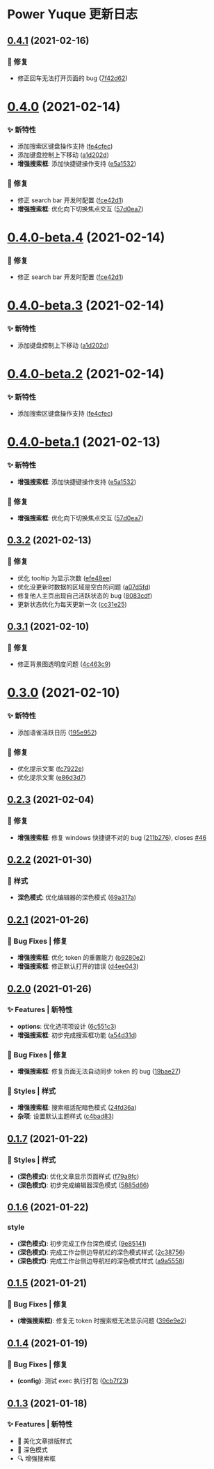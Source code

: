 # Power Yuque 更新日志

## [0.4.1](https://github.com/arvinxx/power-yuque/compare/v0.4.0...v0.4.1) (2021-02-16)


### 🐛 修复

* 修正回车无法打开页面的 bug ([7f42d62](https://github.com/arvinxx/power-yuque/commit/7f42d62))

# [0.4.0](https://github.com/arvinxx/power-yuque/compare/v0.3.2...v0.4.0) (2021-02-14)


### ✨ 新特性

* 添加搜索区键盘操作支持 ([fe4cfec](https://github.com/arvinxx/power-yuque/commit/fe4cfec))
* 添加键盘控制上下移动 ([a1d202d](https://github.com/arvinxx/power-yuque/commit/a1d202d))
* **增强搜索框**: 添加快捷键操作支持 ([e5a1532](https://github.com/arvinxx/power-yuque/commit/e5a1532))


### 🐛 修复

* 修正 search bar 开发时配置 ([fce42d1](https://github.com/arvinxx/power-yuque/commit/fce42d1))
* **增强搜索框**: 优化向下切换焦点交互 ([57d0ea7](https://github.com/arvinxx/power-yuque/commit/57d0ea7))

# [0.4.0-beta.4](https://github.com/arvinxx/power-yuque/compare/v0.4.0-beta.3...v0.4.0-beta.4) (2021-02-14)


### 🐛 修复

* 修正 search bar 开发时配置 ([fce42d1](https://github.com/arvinxx/power-yuque/commit/fce42d1))

# [0.4.0-beta.3](https://github.com/arvinxx/power-yuque/compare/v0.4.0-beta.2...v0.4.0-beta.3) (2021-02-14)


### ✨ 新特性

* 添加键盘控制上下移动 ([a1d202d](https://github.com/arvinxx/power-yuque/commit/a1d202d))

# [0.4.0-beta.2](https://github.com/arvinxx/power-yuque/compare/v0.4.0-beta.1...v0.4.0-beta.2) (2021-02-14)


### ✨ 新特性

* 添加搜索区键盘操作支持 ([fe4cfec](https://github.com/arvinxx/power-yuque/commit/fe4cfec))

# [0.4.0-beta.1](https://github.com/arvinxx/power-yuque/compare/v0.3.2...v0.4.0-beta.1) (2021-02-13)


### ✨ 新特性

* **增强搜索框**: 添加快捷键操作支持 ([e5a1532](https://github.com/arvinxx/power-yuque/commit/e5a1532))


### 🐛 修复

* **增强搜索框**: 优化向下切换焦点交互 ([57d0ea7](https://github.com/arvinxx/power-yuque/commit/57d0ea7))

## [0.3.2](https://github.com/arvinxx/power-yuque/compare/v0.3.1...v0.3.2) (2021-02-13)


### 🐛 修复

* 优化 tooltip 为显示次数 ([efe48ee](https://github.com/arvinxx/power-yuque/commit/efe48ee))
* 优化没更新时数据的区域是空白的问题 ([a07d5fd](https://github.com/arvinxx/power-yuque/commit/a07d5fd))
* 修复他人主页出现自己活跃状态的 bug ([8083cdf](https://github.com/arvinxx/power-yuque/commit/8083cdf))
* 更新状态优化为每天更新一次 ([cc31e25](https://github.com/arvinxx/power-yuque/commit/cc31e25))

## [0.3.1](https://github.com/arvinxx/power-yuque/compare/v0.3.0...v0.3.1) (2021-02-10)


### 🐛 修复

* 修正背景图透明度问题 ([4c463c9](https://github.com/arvinxx/power-yuque/commit/4c463c9))

# [0.3.0](https://github.com/arvinxx/power-yuque/compare/v0.2.3...v0.3.0) (2021-02-10)


### ✨ 新特性

* 添加语雀活跃日历 ([195e952](https://github.com/arvinxx/power-yuque/commit/195e952))


### 🐛 修复

* 优化提示文案 ([fc7922e](https://github.com/arvinxx/power-yuque/commit/fc7922e))
* 优化提示文案 ([e86d3d7](https://github.com/arvinxx/power-yuque/commit/e86d3d7))

## [0.2.3](https://github.com/arvinxx/power-yuque/compare/v0.2.2...v0.2.3) (2021-02-04)


### 🐛 修复

* **增强搜索框**: 修复 windows 快捷键不对的 bug ([211b276](https://github.com/arvinxx/power-yuque/commit/211b276)), closes [#46](https://github.com/arvinxx/power-yuque/issues/46)

## [0.2.2](https://github.com/arvinxx/power-yuque/compare/v0.2.1...v0.2.2) (2021-01-30)


### 💄 样式

* **深色模式**: 优化编辑器的深色模式 ([69a317a](https://github.com/arvinxx/power-yuque/commit/69a317a))

## [0.2.1](https://github.com/arvinxx/power-yuque/compare/v0.2.0...v0.2.1) (2021-01-26)

### 🐛 Bug Fixes | 修复

- **增强搜索框**: 优化 token 的重置能力 ([b9280e2](https://github.com/arvinxx/power-yuque/commit/b9280e2))
- **增强搜索框**: 修正默认打开的错误 ([d4ee043](https://github.com/arvinxx/power-yuque/commit/d4ee043))

## [0.2.0](https://github.com/arvinxx/power-yuque/compare/v0.1.7...v0.2.0) (2021-01-26)

### ✨ Features | 新特性

- **options**: 优化选项项设计 ([6c551c3](https://github.com/arvinxx/power-yuque/commit/6c551c3))
- **增强搜索框**: 初步完成搜索框功能 ([a54d31d](https://github.com/arvinxx/power-yuque/commit/a54d31d))

### 🐛 Bug Fixes | 修复

- **增强搜索框**: 修复页面无法自动同步 token 的 bug ([19bae27](https://github.com/arvinxx/power-yuque/commit/19bae27))

### 💄 Styles | 样式

- **增强搜索框**: 搜索框适配暗色模式 ([24fd36a](https://github.com/arvinxx/power-yuque/commit/24fd36a))
- **杂项**: 设置默认主题样式 ([c4bad83](https://github.com/arvinxx/power-yuque/commit/c4bad83))

## [0.1.7](https://github.com/arvinxx/power-yuque/compare/v0.1.6...v0.1.7) (2021-01-22)

### 💄 Styles | 样式

- **(深色模式)**: 优化文章显示页面样式 ([f79a8fc](https://github.com/arvinxx/power-yuque/commit/f79a8fc))
- **(深色模式)**: 初步完成编辑器深色模式 ([5885d66](https://github.com/arvinxx/power-yuque/commit/5885d66))

## [0.1.6](https://github.com/arvinxx/power-yuque/compare/v0.1.5...v0.1.6) (2021-01-22)

### style

- **(深色模式)**: 初步完成工作台深色模式 ([9e85141](https://github.com/arvinxx/power-yuque/commit/9e85141))
- **(深色模式)**: 完成工作台侧边导航栏的深色模式样式 ([2c38756](https://github.com/arvinxx/power-yuque/commit/2c38756))
- **(深色模式)**: 完成工作台侧边导航栏的深色模式样式 ([a9a5558](https://github.com/arvinxx/power-yuque/commit/a9a5558))

## [0.1.5](https://github.com/arvinxx/power-yuque/compare/v0.1.4...v0.1.5) (2021-01-21)

### 🐛 Bug Fixes | 修复

- **(增强搜索框)**: 修复无 token 时搜索框无法显示问题 ([396e9e2](https://github.com/arvinxx/power-yuque/commit/396e9e2))

## [0.1.4](https://github.com/arvinxx/power-yuque/compare/v0.1.3...v0.1.4) (2021-01-19)

### 🐛 Bug Fixes | 修复

- **(config)**: 测试 exec 执行打包 ([0cb7f23](https://github.com/arvinxx/power-yuque/commit/0cb7f23))

## [0.1.3](https://github.com/arvinxx/power-yuque/compare/v0.1.2...v0.1.3) (2021-01-18)

### ✨ Features | 新特性

- 💄 美化文章排版样式
- 🌙 深色模式
- 🔍 增强搜索框
